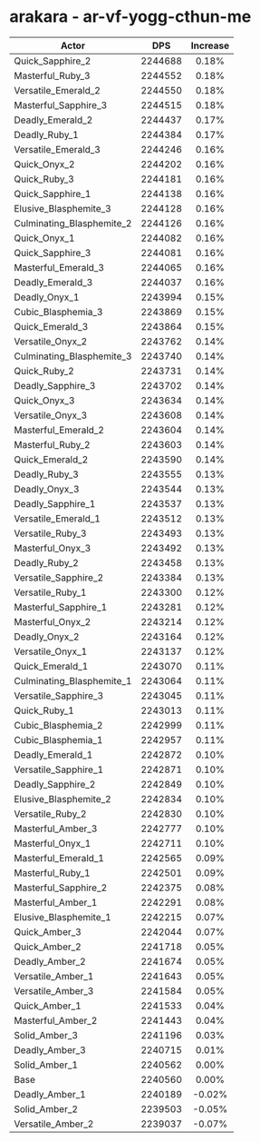 # arakara - ar-vf-yogg-cthun-me
| Actor | DPS | Increase |
|---|:---:|:---:|
|Quick_Sapphire_2|2244688|0.18%|
|Masterful_Ruby_3|2244552|0.18%|
|Versatile_Emerald_2|2244550|0.18%|
|Masterful_Sapphire_3|2244515|0.18%|
|Deadly_Emerald_2|2244437|0.17%|
|Deadly_Ruby_1|2244384|0.17%|
|Versatile_Emerald_3|2244246|0.16%|
|Quick_Onyx_2|2244202|0.16%|
|Quick_Ruby_3|2244181|0.16%|
|Quick_Sapphire_1|2244138|0.16%|
|Elusive_Blasphemite_3|2244128|0.16%|
|Culminating_Blasphemite_2|2244126|0.16%|
|Quick_Onyx_1|2244082|0.16%|
|Quick_Sapphire_3|2244081|0.16%|
|Masterful_Emerald_3|2244065|0.16%|
|Deadly_Emerald_3|2244037|0.16%|
|Deadly_Onyx_1|2243994|0.15%|
|Cubic_Blasphemia_3|2243869|0.15%|
|Quick_Emerald_3|2243864|0.15%|
|Versatile_Onyx_2|2243762|0.14%|
|Culminating_Blasphemite_3|2243740|0.14%|
|Quick_Ruby_2|2243731|0.14%|
|Deadly_Sapphire_3|2243702|0.14%|
|Quick_Onyx_3|2243634|0.14%|
|Versatile_Onyx_3|2243608|0.14%|
|Masterful_Emerald_2|2243604|0.14%|
|Masterful_Ruby_2|2243603|0.14%|
|Quick_Emerald_2|2243590|0.14%|
|Deadly_Ruby_3|2243555|0.13%|
|Deadly_Onyx_3|2243544|0.13%|
|Deadly_Sapphire_1|2243537|0.13%|
|Versatile_Emerald_1|2243512|0.13%|
|Versatile_Ruby_3|2243493|0.13%|
|Masterful_Onyx_3|2243492|0.13%|
|Deadly_Ruby_2|2243458|0.13%|
|Versatile_Sapphire_2|2243384|0.13%|
|Versatile_Ruby_1|2243300|0.12%|
|Masterful_Sapphire_1|2243281|0.12%|
|Masterful_Onyx_2|2243214|0.12%|
|Deadly_Onyx_2|2243164|0.12%|
|Versatile_Onyx_1|2243137|0.12%|
|Quick_Emerald_1|2243070|0.11%|
|Culminating_Blasphemite_1|2243064|0.11%|
|Versatile_Sapphire_3|2243045|0.11%|
|Quick_Ruby_1|2243013|0.11%|
|Cubic_Blasphemia_2|2242999|0.11%|
|Cubic_Blasphemia_1|2242957|0.11%|
|Deadly_Emerald_1|2242872|0.10%|
|Versatile_Sapphire_1|2242871|0.10%|
|Deadly_Sapphire_2|2242849|0.10%|
|Elusive_Blasphemite_2|2242834|0.10%|
|Versatile_Ruby_2|2242830|0.10%|
|Masterful_Amber_3|2242777|0.10%|
|Masterful_Onyx_1|2242711|0.10%|
|Masterful_Emerald_1|2242565|0.09%|
|Masterful_Ruby_1|2242501|0.09%|
|Masterful_Sapphire_2|2242375|0.08%|
|Masterful_Amber_1|2242291|0.08%|
|Elusive_Blasphemite_1|2242215|0.07%|
|Quick_Amber_3|2242044|0.07%|
|Quick_Amber_2|2241718|0.05%|
|Deadly_Amber_2|2241674|0.05%|
|Versatile_Amber_1|2241643|0.05%|
|Versatile_Amber_3|2241584|0.05%|
|Quick_Amber_1|2241533|0.04%|
|Masterful_Amber_2|2241443|0.04%|
|Solid_Amber_3|2241196|0.03%|
|Deadly_Amber_3|2240715|0.01%|
|Solid_Amber_1|2240562|0.00%|
|Base|2240560|0.00%|
|Deadly_Amber_1|2240189|-0.02%|
|Solid_Amber_2|2239503|-0.05%|
|Versatile_Amber_2|2239037|-0.07%|
